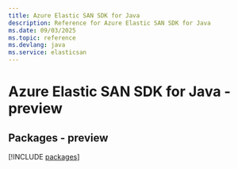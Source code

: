 ```yaml
---
title: Azure Elastic SAN SDK for Java
description: Reference for Azure Elastic SAN SDK for Java
ms.date: 09/03/2025
ms.topic: reference
ms.devlang: java
ms.service: elasticsan
---
```

# Azure Elastic SAN SDK for Java - preview
## Packages - preview
[!INCLUDE [packages](elastic-san-index.md)]